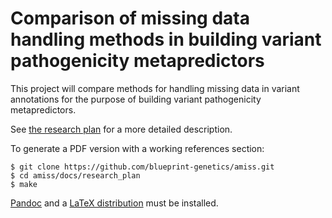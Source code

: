 
# Comparison of missing data handling methods in building variant pathogenicity metapredictors

This project will compare methods for handling missing data in variant annotations for the purpose of building variant pathogenicity metapredictors.

See [the research plan](docs/research_plan/research_plan.md) for a more detailed description. 

To generate a PDF version with a working references section:

```
$ git clone https://github.com/blueprint-genetics/amiss.git
$ cd amiss/docs/research_plan
$ make
```

[Pandoc](https://pandoc.org/) and a [LaTeX distribution](https://www.latex-project.org/) must be installed.

